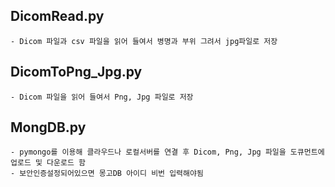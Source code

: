 ## DicomRead.py
	- Dicom 파일과 csv 파일을 읽어 들여서 병명과 부위 그려서 jpg파일로 저장
	
## DicomToPng_Jpg.py
	- Dicom 파일을 읽어 들여서 Png, Jpg 파일로 저장
	
## MongDB.py
	- pymongo를 이용해 클라우드나 로컬서버를 연결 후 Dicom, Png, Jpg 파일을 도큐먼트에 업로드 및 다운로드 함
	- 보안인증설정되어있으면 몽고DB 아이디 비번 입력해야됨
